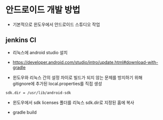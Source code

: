 # 안드로이드 개발 방법

- 기본적으로 윈도우에서 안드로이드 스튜디오 작업

## jenkins CI

- 리눅스에 android studio 설치

- https://developer.android.com/studio/intro/update.html#download-with-gradle

- 윈도우와 리눅스 간의 설정 차이로 빌드가 되지 않는 문제를 방지하기 위해 gitignore에 추가된 local.properties를 직접 생성

```
sdk.dir = /usr/lib/android-sdk
```

- 윈도우에서 sdk licenses 폴더를 리눅스 sdk.dir로 지정된 홈에 복사

- gradle build
